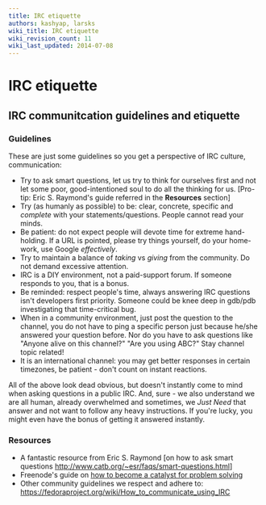 ```yaml
---
title: IRC etiquette
authors: kashyap, larsks
wiki_title: IRC etiquette
wiki_revision_count: 11
wiki_last_updated: 2014-07-08
---
```


# IRC etiquette

## IRC communitcation guidelines and etiquette

### Guidelines

These are just some guidelines so you get a perspective of IRC culture, communication:

*   Try to ask smart questions, let us try to think for ourselves first and not let some poor, good-intentioned soul to do all the thinking for us. [Pro-tip: Eric S. Raymond's guide referred in the **Resources** section]
*   Try (as humanly as possible) to be: clear, concrete, specific and *complete* with your statements/questions. People cannot read your minds.
*   Be patient: do not expect people will devote time for extreme hand-holding. If a URL is pointed, please try things yourself, do your home-work, use Google *effectively*.
*   Try to maintain a balance of *taking* vs *giving* from the community. Do not demand excessive attention.
*   IRC is a DIY environment, not a paid-support forum. If someone responds to you, that is a bonus.
*   Be reminded: respect people's time, always answering IRC questions isn't developers first priority. Someone could be knee deep in gdb/pdb investigating that time-critical bug.
*   When in a community environment, just post the question to the channel, you do not have to ping a specific person just because he/she answered your question before. Nor do you have to ask questions like "Anyone alive on this channel?" "Are you using ABC?" Stay channel topic related!
*   It is an international channel: you may get better responses in certain timezones, be patient - don't count on instant reactions.

All of the above look dead obvious, but doesn't instantly come to mind when asking questions in a public IRC. And, sure - we also understand we are all human, already overwhelmed and sometimes, we *Just Need* that answer and not want to follow any heavy instructions. If you're lucky, you might even have the bonus of getting it answered instantly.

### Resources

*   A fantastic resource from Eric S. Raymond [on how to ask smart questions <http://www.catb.org/~esr/faqs/smart-questions.html>]
*   Freenode's guide on [how to become a catalyst for problem solving](http://freenode.net/catalysts.shtml)
*   Other community guidelines we respect and adhere to: <https://fedoraproject.org/wiki/How_to_communicate_using_IRC>
